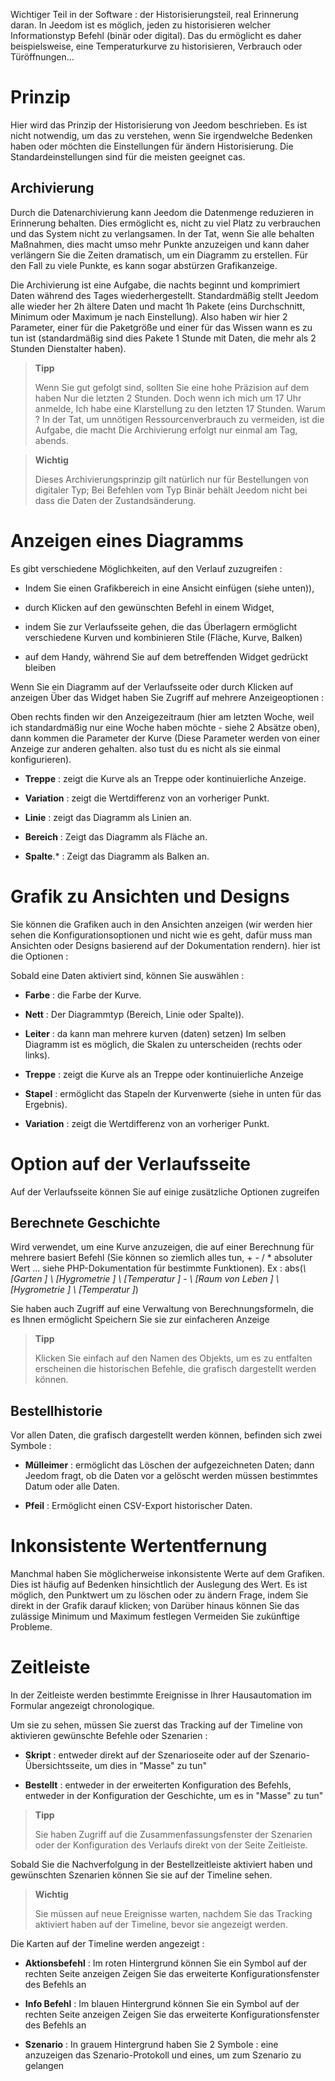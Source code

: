Wichtiger Teil in der Software : der Historisierungsteil, real
Erinnerung daran. In Jeedom ist es möglich, jeden zu historisieren
welcher Informationstyp Befehl (binär oder digital). Das du
ermöglicht es daher beispielsweise, eine Temperaturkurve zu historisieren,
Verbrauch oder Türöffnungen…

Prinzip 
========

Hier wird das Prinzip der Historisierung von Jeedom beschrieben. Es ist nicht
notwendig, um das zu verstehen, wenn Sie irgendwelche Bedenken haben
oder möchten die Einstellungen für ändern
Historisierung. Die Standardeinstellungen sind für die meisten geeignet
cas.

Archivierung 
---------

Durch die Datenarchivierung kann Jeedom die Datenmenge reduzieren
in Erinnerung behalten. Dies ermöglicht es, nicht zu viel Platz zu verbrauchen und
das System nicht zu verlangsamen. In der Tat, wenn Sie alle behalten
Maßnahmen, dies macht umso mehr Punkte anzuzeigen und kann daher
verlängern Sie die Zeiten dramatisch, um ein Diagramm zu erstellen. Für den Fall
zu viele Punkte, es kann sogar abstürzen
Grafikanzeige.

Die Archivierung ist eine Aufgabe, die nachts beginnt und komprimiert
Daten während des Tages wiederhergestellt. Standardmäßig stellt Jeedom alle wieder her
2h ältere Daten und macht 1h Pakete (eins
Durchschnitt, Minimum oder Maximum je nach Einstellung). Also haben wir
hier 2 Parameter, einer für die Paketgröße und einer für das Wissen
wann es zu tun ist (standardmäßig sind dies Pakete
1 Stunde mit Daten, die mehr als 2 Stunden Dienstalter haben).

> **Tipp**
>
> Wenn Sie gut gefolgt sind, sollten Sie eine hohe Präzision auf dem haben
> Nur die letzten 2 Stunden. Doch wenn ich mich um 17 Uhr anmelde,
> Ich habe eine Klarstellung zu den letzten 17 Stunden. Warum ? In der Tat,
> um unnötigen Ressourcenverbrauch zu vermeiden, ist die Aufgabe, die macht
> Die Archivierung erfolgt nur einmal am Tag, abends.

> **Wichtig**
>
> Dieses Archivierungsprinzip gilt natürlich nur für Bestellungen von
> digitaler Typ; Bei Befehlen vom Typ Binär behält Jeedom nicht bei
> dass die Daten der Zustandsänderung.

Anzeigen eines Diagramms 
========================

Es gibt verschiedene Möglichkeiten, auf den Verlauf zuzugreifen :

-   Indem Sie einen Grafikbereich in eine Ansicht einfügen (siehe unten)),

-   durch Klicken auf den gewünschten Befehl in einem Widget,

-   indem Sie zur Verlaufsseite gehen, die das Überlagern ermöglicht
    verschiedene Kurven und kombinieren Stile (Fläche, Kurve, Balken)

-   auf dem Handy, während Sie auf dem betreffenden Widget gedrückt bleiben

Wenn Sie ein Diagramm auf der Verlaufsseite oder durch Klicken auf anzeigen
Über das Widget haben Sie Zugriff auf mehrere Anzeigeoptionen :

Oben rechts finden wir den Anzeigezeitraum (hier am letzten
Woche, weil ich standardmäßig nur eine Woche haben möchte - siehe
2 Absätze oben), dann kommen die Parameter der Kurve
(Diese Parameter werden von einer Anzeige zur anderen gehalten. also tust du es nicht
als sie einmal konfigurieren).

-   **Treppe** : zeigt die Kurve als an
    Treppe oder kontinuierliche Anzeige.

-   **Variation** : zeigt die Wertdifferenz von an
    vorheriger Punkt.

-   **Linie** : zeigt das Diagramm als Linien an.

-   **Bereich** : Zeigt das Diagramm als Fläche an.

-   **Spalte**\.* : Zeigt das Diagramm als Balken an.

Grafik zu Ansichten und Designs 
=====================================

Sie können die Grafiken auch in den Ansichten anzeigen (wir werden hier sehen
die Konfigurationsoptionen und nicht wie es geht, dafür muss man
Ansichten oder Designs basierend auf der Dokumentation rendern). hier ist
die Optionen :

Sobald eine Daten aktiviert sind, können Sie auswählen :

-   **Farbe** : die Farbe der Kurve.

-   **Nett** : Der Diagrammtyp (Bereich, Linie oder Spalte)).

-   **Leiter** : da kann man mehrere kurven (daten) setzen)
    Im selben Diagramm ist es möglich, die Skalen zu unterscheiden
    (rechts oder links).

-   **Treppe** : zeigt die Kurve als an
    Treppe oder kontinuierliche Anzeige

-   **Stapel** : ermöglicht das Stapeln der Kurvenwerte (siehe in
    unten für das Ergebnis).

-   **Variation** : zeigt die Wertdifferenz von an
    vorheriger Punkt.

Option auf der Verlaufsseite 
===============================

Auf der Verlaufsseite können Sie auf einige zusätzliche Optionen zugreifen

Berechnete Geschichte 
------------------

Wird verwendet, um eine Kurve anzuzeigen, die auf einer Berechnung für mehrere basiert
Befehl (Sie können so ziemlich alles tun, + - / \* absoluter Wert ... siehe
PHP-Dokumentation für bestimmte Funktionen). Ex :
abs(*\ [Garten \] \ [Hygrometrie \] \ [Temperatur \]* - *\ [Raum von
Leben \] \ [Hygrometrie \] \ [Temperatur \]*)

Sie haben auch Zugriff auf eine Verwaltung von Berechnungsformeln, die es Ihnen ermöglicht
Speichern Sie sie zur einfacheren Anzeige

> **Tipp**
>
> Klicken Sie einfach auf den Namen des Objekts, um es zu entfalten
> erscheinen die historischen Befehle, die grafisch dargestellt werden können.

Bestellhistorie 
----------------------

Vor allen Daten, die grafisch dargestellt werden können, befinden sich zwei Symbole :

-   **Mülleimer** : ermöglicht das Löschen der aufgezeichneten Daten; dann
    Jeedom fragt, ob die Daten vor a gelöscht werden müssen
    bestimmtes Datum oder alle Daten.

-   **Pfeil** : Ermöglicht einen CSV-Export historischer Daten.

Inkonsistente Wertentfernung 
=================================

Manchmal haben Sie möglicherweise inkonsistente Werte auf dem
Grafiken. Dies ist häufig auf Bedenken hinsichtlich der Auslegung des
Wert. Es ist möglich, den Punktwert um zu löschen oder zu ändern
Frage, indem Sie direkt in der Grafik darauf klicken; von
Darüber hinaus können Sie das zulässige Minimum und Maximum festlegen
Vermeiden Sie zukünftige Probleme.

Zeitleiste 
========

In der Zeitleiste werden bestimmte Ereignisse in Ihrer Hausautomation im Formular angezeigt
chronologique.

Um sie zu sehen, müssen Sie zuerst das Tracking auf der Timeline von aktivieren
gewünschte Befehle oder Szenarien :

-   **Skript** : entweder direkt auf der Szenarioseite oder auf der
    Szenario-Übersichtsseite, um dies in "Masse" zu tun"

-   **Bestellt** : entweder in der erweiterten Konfiguration des Befehls,
    entweder in der Konfiguration der Geschichte, um es in "Masse" zu tun"

> **Tipp**
>
> Sie haben Zugriff auf die Zusammenfassungsfenster der Szenarien oder der
> Konfiguration des Verlaufs direkt von der Seite
> Zeitleiste.

Sobald Sie die Nachverfolgung in der Bestellzeitleiste aktiviert haben und
gewünschten Szenarien können Sie sie auf der Timeline sehen.

> **Wichtig**
>
> Sie müssen auf neue Ereignisse warten, nachdem Sie das Tracking aktiviert haben
> auf der Timeline, bevor sie angezeigt werden.

Die Karten auf der Timeline werden angezeigt :

-   **Aktionsbefehl** : Im roten Hintergrund können Sie ein Symbol auf der rechten Seite anzeigen
    Zeigen Sie das erweiterte Konfigurationsfenster des Befehls an

-   **Info Befehl** : Im blauen Hintergrund können Sie ein Symbol auf der rechten Seite anzeigen
    Zeigen Sie das erweiterte Konfigurationsfenster des Befehls an

-   **Szenario** : In grauem Hintergrund haben Sie 2 Symbole : eine anzuzeigen
    das Szenario-Protokoll und eines, um zum Szenario zu gelangen



